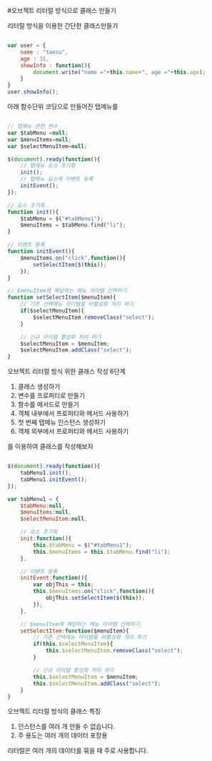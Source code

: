 #오브젝트 리터럴 방식으로 클래스 만들기

리터럴 방식을 이용한 간단한 클래스만들기

```javascript 

var user = {
	name : "taesu",
	age : 31,
	showInfo : function(){
		document.write("name ="+this.name+", age ="+this.age);
	}
}
user.showInfo();

```

아래 함수단위 코딩으로 만들어진 탭메뉴를 

```javascript

// 탭메뉴 관련 변수
var $tabMenu =null;
var $menuItems=null;
var $selectMenuItem=null;

$(document).ready(function(){
	// 탭메뉴 요소 초기화
	init();
	// 탭메뉴 요소에 이벤트 등록
	initEvent();
});

// 요소 초기화
function init(){
	$tabMenu = $("#tabMenu1");
	$menuItems = $tabMenu.find("li");
}

// 이벤트 등록
function initEvent(){
	$menuItems.on("click",function(){
		setSelectItem($(this));
	});
}

// $menuItem에 해당하는 메뉴 아이템 선택하기
function setSelectItem($menuItem){
	// 기존 선택메뉴 아이템을 비활성화 처리 하기
	if($selectMenuItem){
		$selectMenuItem.removeClass("select");
	}

	// 신규 아이템 활성화 처리 하기
	$selectMenuItem = $menuItem;
	$selectMenuItem.addClass("select");
}

```

오브젝트 리터럴 방식 위한 클래스 작성 6단계

1. 클래스 생성하기
2. 변수를 프로퍼티로 만들기
3. 함수를 메서드로 만들기
4. 객체 내부에서 프로퍼티와 메서드 사용하기
5. 첫 번째 탭메뉴 인스턴스 생성하기
6. 객체 외부에서 프로퍼티와 메서드 사용하기

를 이용하여 클래스를 작성해보자

```javascript

$(document).ready(function(){
	tabMenu1.init();
	tabMenu1.initEvent();
});

var tabMenu1 = {
	$tabMenu:null,
	$menuItems:null,
	$selectMenuItem:null,

	// 요소 초기화
	init:function(){
		this.$tabMenu = $("#tabMenu1");
		this.$menuItems = this.$tabMenu.find("li");
	},

	// 이벤트 등록
	initEvent:function(){
		var objThis = this;
		this.$menuItems.on("click",function(){
			objThis.setSelectItem($(this));
		});
	},

	// $menuItem에 해당하는 메뉴 아이템 선택하기
	setSelectItem:function($menuItem){
		// 기존 선택메뉴 아이템을 비활성화 처리 하기
		if(this.$selectMenuItem){
			this.$selectMenuItem.removeClass("select");
		}

		// 신규 아이템 활성화 처리 하기
		this.$selectMenuItem = $menuItem;
		this.$selectMenuItem.addClass("select");
	}
}

```

오브젝트 리터럴 방식의 클래스 특징

1. 인스턴스를 여러 개 만들 수 없습니다.
2. 주 용도는 여러 개의 데이터 포장용

리터럴은 여러 개의 데이터를 묶을 때 주로 사용합니다.